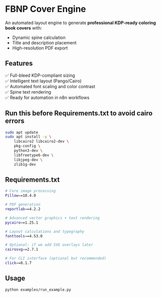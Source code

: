 # FBNP Cover Engine

An automated layout engine to generate **professional KDP-ready coloring book covers** with:
- Dynamic spine calculation
- Title and description placement
- High-resolution PDF export

## Features
✅ Full-bleed KDP-compliant sizing  
✅ Intelligent text layout (Pango/Cairo)  
✅ Automated font scaling and color contrast  
✅ Spine text rendering  
✅ Ready for automation in n8n workflows  

## Run this before Requirements.txt to avoid cairo errors
```bash
sudo apt update
sudo apt install -y \
    libcairo2 libcairo2-dev \
    pkg-config \
    python3-dev \
    libfreetype6-dev \
    libjpeg-dev \
    zlib1g-dev
```

## Requirements.txt
```bash
# Core image processing
Pillow==10.4.0

# PDF generation
reportlab==4.2.2

# Advanced vector graphics + text rendering
pycairo==1.25.1

# Layout calculations and typography
fonttools==4.53.0

# Optional: if we add SVG overlays later
cairosvg==2.7.1

# For CLI interface (optional but recommended)
click==8.1.7
```

## Usage
```bash
python examples/run_example.py
